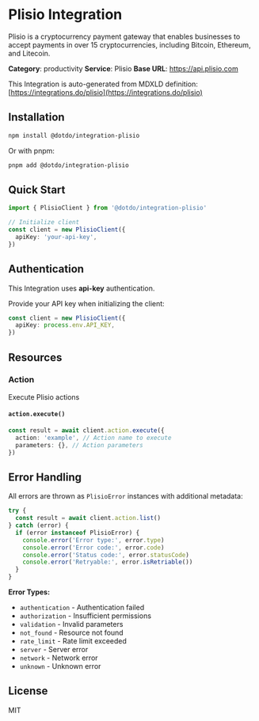 # Plisio Integration

Plisio is a cryptocurrency payment gateway that enables businesses to accept payments in over 15 cryptocurrencies, including Bitcoin, Ethereum, and Litecoin.

**Category**: productivity
**Service**: Plisio
**Base URL**: https://api.plisio.com

This Integration is auto-generated from MDXLD definition: [https://integrations.do/plisio](https://integrations.do/plisio)

## Installation

```bash
npm install @dotdo/integration-plisio
```

Or with pnpm:

```bash
pnpm add @dotdo/integration-plisio
```

## Quick Start

```typescript
import { PlisioClient } from '@dotdo/integration-plisio'

// Initialize client
const client = new PlisioClient({
  apiKey: 'your-api-key',
})
```

## Authentication

This Integration uses **api-key** authentication.

Provide your API key when initializing the client:

```typescript
const client = new PlisioClient({
  apiKey: process.env.API_KEY,
})
```

## Resources

### Action

Execute Plisio actions

#### `action.execute()`

```typescript
const result = await client.action.execute({
  action: 'example', // Action name to execute
  parameters: {}, // Action parameters
})
```

## Error Handling

All errors are thrown as `PlisioError` instances with additional metadata:

```typescript
try {
  const result = await client.action.list()
} catch (error) {
  if (error instanceof PlisioError) {
    console.error('Error type:', error.type)
    console.error('Error code:', error.code)
    console.error('Status code:', error.statusCode)
    console.error('Retryable:', error.isRetriable())
  }
}
```

**Error Types:**

- `authentication` - Authentication failed
- `authorization` - Insufficient permissions
- `validation` - Invalid parameters
- `not_found` - Resource not found
- `rate_limit` - Rate limit exceeded
- `server` - Server error
- `network` - Network error
- `unknown` - Unknown error

## License

MIT
